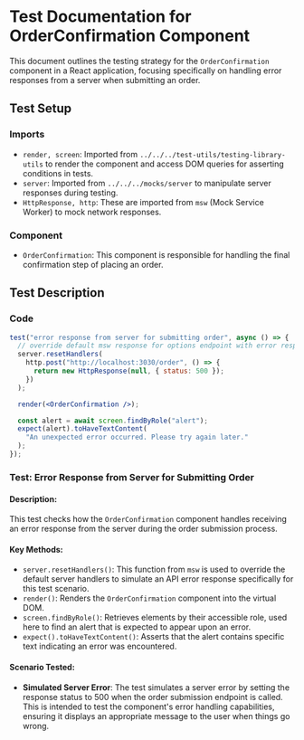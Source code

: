 # Test Documentation for OrderConfirmation Component

This document outlines the testing strategy for the `OrderConfirmation` component in a React application, focusing specifically on handling error responses from a server when submitting an order.

## Test Setup

### Imports

- `render, screen`: Imported from `../../../test-utils/testing-library-utils` to render the component and access DOM queries for asserting conditions in tests.
- `server`: Imported from `../../../mocks/server` to manipulate server responses during testing.
- `HttpResponse, http`: These are imported from `msw` (Mock Service Worker) to mock network responses.

### Component

- `OrderConfirmation`: This component is responsible for handling the final confirmation step of placing an order.

## Test Description

### Code

```jsx
test("error response from server for submitting order", async () => {
  // override default msw response for options endpoint with error response
  server.resetHandlers(
    http.post("http://localhost:3030/order", () => {
      return new HttpResponse(null, { status: 500 });
    })
  );

  render(<OrderConfirmation />);

  const alert = await screen.findByRole("alert");
  expect(alert).toHaveTextContent(
    "An unexpected error occurred. Please try again later."
  );
});
```

### Test: Error Response from Server for Submitting Order

#### Description:

This test checks how the `OrderConfirmation` component handles receiving an error response from the server during the order submission process.

#### Key Methods:

- `server.resetHandlers()`: This function from `msw` is used to override the default server handlers to simulate an API error response specifically for this test scenario.
- `render()`: Renders the `OrderConfirmation` component into the virtual DOM.
- `screen.findByRole()`: Retrieves elements by their accessible role, used here to find an alert that is expected to appear upon an error.
- `expect().toHaveTextContent()`: Asserts that the alert contains specific text indicating an error was encountered.

#### Scenario Tested:

- **Simulated Server Error**: The test simulates a server error by setting the response status to 500 when the order submission endpoint is called. This is intended to test the component's error handling capabilities, ensuring it displays an appropriate message to the user when things go wrong.

